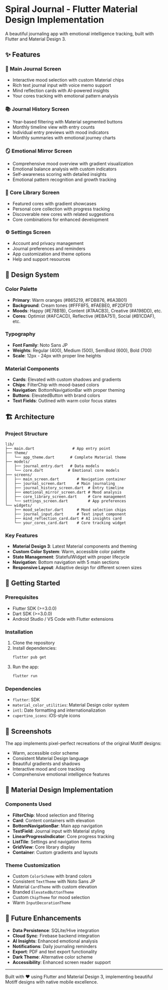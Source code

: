 # Spiral Journal - Flutter Material Design Implementation

A beautiful journaling app with emotional intelligence tracking, built with Flutter and Material Design 3.

## ✨ Features

### 📝 **Main Journal Screen**
- Interactive mood selection with custom Material chips
- Rich text journal input with voice memo support
- Mind reflection cards with AI-powered insights
- Your cores tracking with emotional pattern analysis

### 📚 **Journal History Screen**
- Year-based filtering with Material segmented buttons
- Monthly timeline view with entry counts
- Individual entry previews with mood indicators
- Monthly summaries with emotional journey charts

### 🪞 **Emotional Mirror Screen**
- Comprehensive mood overview with gradient visualization
- Emotional balance analysis with custom indicators
- Self-awareness scoring with detailed insights
- Emotional pattern recognition and growth tracking

### 🎯 **Core Library Screen**
- Featured cores with gradient showcases
- Personal core collection with progress tracking
- Discoverable new cores with related suggestions
- Core combinations for enhanced development

### ⚙️ **Settings Screen**
- Account and privacy management
- Journal preferences and reminders
- App customization and theme options
- Help and support resources

## 🎨 Design System

### **Color Palette**
- **Primary**: Warm oranges (#865219, #FDB876, #6A3B01)
- **Background**: Cream tones (#FFF8F5, #FAEBE0, #F2DFD1)
- **Moods**: Happy (#E78B1B), Content (#7AACB3), Creative (#A198DD), etc.
- **Cores**: Optimist (#AFCACD), Reflective (#EBA751), Social (#B1CDAF), etc.

### **Typography**
- **Font Family**: Noto Sans JP
- **Weights**: Regular (400), Medium (500), SemiBold (600), Bold (700)
- **Scale**: 12px - 24px with proper line heights

### **Material Components**
- **Cards**: Elevated with custom shadows and gradients
- **Chips**: FilterChip with mood-based colors
- **Navigation**: BottomNavigationBar with proper theming
- **Buttons**: ElevatedButton with brand colors
- **Text Fields**: Outlined with warm color focus states

## 🏗️ Architecture

### **Project Structure**
```
lib/
├── main.dart                 # App entry point
├── theme/
│   └── app_theme.dart       # Complete Material theme
├── models/
│   ├── journal_entry.dart   # Data models
│   └── core.dart           # Emotional core models
├── screens/
│   ├── main_screen.dart        # Navigation container
│   ├── journal_screen.dart     # Main journaling
│   ├── journal_history_screen.dart  # Entry timeline
│   ├── emotional_mirror_screen.dart # Mood analysis
│   ├── core_library_screen.dart     # Core management
│   └── settings_screen.dart         # App preferences
└── widgets/
    ├── mood_selector.dart      # Mood selection chips
    ├── journal_input.dart      # Text input component
    ├── mind_reflection_card.dart # AI insights card
    └── your_cores_card.dart    # Core tracking widget
```

### **Key Features**
- **Material Design 3**: Latest Material components and theming
- **Custom Color System**: Warm, accessible color palette
- **State Management**: StatefulWidget with proper lifecycle
- **Navigation**: Bottom navigation with 5 main sections
- **Responsive Layout**: Adaptive design for different screen sizes

## 🚀 Getting Started

### **Prerequisites**
- Flutter SDK (>=3.0.0)
- Dart SDK (>=3.0.0)
- Android Studio / VS Code with Flutter extensions

### **Installation**
1. Clone the repository
2. Install dependencies:
   ```bash
   flutter pub get
   ```
3. Run the app:
   ```bash
   flutter run
   ```

### **Dependencies**
- `flutter`: SDK
- `material_color_utilities`: Material Design color system
- `intl`: Date formatting and internationalization
- `cupertino_icons`: iOS-style icons

## 📱 Screenshots

The app implements pixel-perfect recreations of the original Motiff designs:
- Warm, accessible color scheme
- Consistent Material Design language
- Beautiful gradients and shadows
- Interactive mood and core tracking
- Comprehensive emotional intelligence features

## 🎯 Material Design Implementation

### **Components Used**
- **FilterChip**: Mood selection and filtering
- **Card**: Content containers with elevation
- **BottomNavigationBar**: Main app navigation
- **TextField**: Journal input with Material styling
- **LinearProgressIndicator**: Core progress tracking
- **ListTile**: Settings and navigation items
- **GridView**: Core library display
- **Container**: Custom gradients and layouts

### **Theme Customization**
- Custom `ColorScheme` with brand colors
- Consistent `TextTheme` with Noto Sans JP
- Material `CardTheme` with custom elevation
- Branded `ElevatedButtonTheme`
- Custom `ChipTheme` for mood selection
- Warm `InputDecorationTheme`

## 🔮 Future Enhancements

- **Data Persistence**: SQLite/Hive integration
- **Cloud Sync**: Firebase backend integration
- **AI Insights**: Enhanced emotional analysis
- **Notifications**: Daily journaling reminders
- **Export**: PDF and text export functionality
- **Dark Theme**: Alternative color scheme
- **Accessibility**: Enhanced screen reader support

---

Built with ❤️ using Flutter and Material Design 3, implementing beautiful Motiff designs with native mobile excellence.
